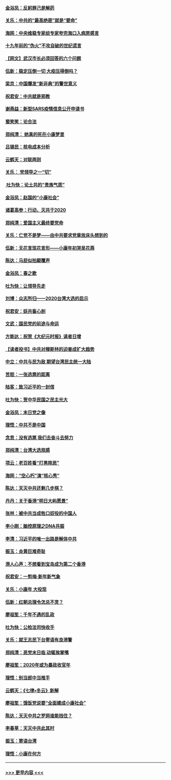 #### [金浴凤：反躬罪己是解药](../pages/nsc993/n11820280.md?t=01251844) 
#### [关乐：中共的“最高绝密”就是“要命”](../pages/nsc993/n11816946.md?t=01251844) 
#### [海网：中央维稳专家组专家夸完海口入病房感言](../pages/nsc993/n11815138.md?t=01251844) 
#### [十九年前的“伪火”不攻自破的世纪谎言](../pages/nsc993/n11813238.md?t=01251844) 
#### [【网文】武汉市长必须回答的六个问题](../pages/nsc993/n11813848.md?t=01251844) 
#### [伍新：稳定压倒一切 大疫压得倒吗？](../pages/nsc993/n11812634.md?t=01251844) 
#### [梁京：中国爆发“新非典”的警世意义](../pages/nsc993/n11812554.md?t=01251844) 
#### [祝君安：中共就是邪教](../pages/nsc993/n11812431.md?t=01251844) 
#### [谢燕益：新型SARS疫情信息公开申请书](../pages/nsc993/n11808840.md?t=01251844) 
#### [蜀笑笑：论合法](../pages/nsc993/n11808064.md?t=01251844) 
#### [郑纯清： 她真的死在小康梦里](../pages/nsc993/n11806623.md?t=01251844) 
#### [吕锡民：核电成本分析](../pages/nsc993/n11806284.md?t=01251844) 
#### [云鹤天：对联两则](../pages/nsc993/n11805957.md?t=01251844) 
#### [关乐： 党领导之一“切”](../pages/nsc993/n11804505.md?t=01251844) 
#### [ 吐为快：论土共的“贵族气质”](../pages/nsc993/n11804490.md?t=01251844) 
#### [金浴凤：赵国的“小康社会”](../pages/nsc993/n11804452.md?t=01251844) 
#### [诸葛高参：行动，灭共于2020](../pages/nsc993/n11804120.md?t=01251844) 
#### [郑纯清：爱国主义最终要党命](../pages/nsc993/n11802197.md?t=01251844) 
#### [关乐：亡党不是梦——由中共要求党章放床头想到的](../pages/nsc993/n11802156.md?t=01251844) 
#### [伍新：无花言现花言形——小康年初哭吴花燕](../pages/nsc993/n11800044.md?t=01251844) 
#### [陈达：马屁似拍颠覆声](../pages/nsc993/n11800010.md?t=01251844) 
#### [金浴凤：春之歌](../pages/nsc993/n11797687.md?t=01251844) 
#### [吐为快：让领导先走](../pages/nsc993/n11797512.md?t=01251844) 
#### [刘博：众志所归——2020台湾大选的启示](../pages/nsc993/n11796878.md?t=01251844) 
#### [祝君安：妖共畜心剖](../pages/nsc993/n11794273.md?t=01251844) 
#### [文武：国民党的前途与命运](../pages/nsc993/n11794198.md?t=01251844) 
#### [方能达：祝贺《大纪元时报》读者日增](../pages/nsc993/n11793807.md?t=01251844) 
#### [【读者投书】中共对穆斯林的迫害成扩大趋势](../pages/nsc993/n11791371.md?t=01251844) 
#### [中立：中共与民为敌 期望台湾民主统一大陆](../pages/nsc993/n11790392.md?t=01251844) 
#### [苦胆：一张选票的距离](../pages/nsc993/n11788914.md?t=01251844) 
#### [陆客：致习近平的一封信](../pages/nsc993/n11788867.md?t=01251844) 
#### [吐为快：贺中华民国之民主光大](../pages/nsc993/n11788618.md?t=01251844) 
#### [金浴凤：末日党之像](../pages/nsc993/n11787475.md?t=01251844) 
#### [理悟：中共不是中国](../pages/nsc993/n11787463.md?t=01251844) 
#### [念贲：没有选票  我们去奋斗去努力](../pages/nsc993/n11787398.md?t=01251844) 
#### [郑纯清：台湾大选观感](../pages/nsc993/n11786210.md?t=01251844) 
#### [项云：老百姓看“打黑除恶”](../pages/nsc993/n11785398.md?t=01251844) 
#### [海网：“空心朽”演“核心秀”](../pages/nsc993/n11783874.md?t=01251844) 
#### [陈达：天灭中共还剩几步棋？](../pages/nsc993/n11783719.md?t=01251844) 
#### [丹丹：关于香港“明日大屿愿景”](../pages/nsc993/n11783273.md?t=01251844) 
#### [张林：被中共当成牲口奴役的中国人](../pages/nsc993/n11782397.md?t=01251844) 
#### [李小刚：脑控原理之DNA共振](../pages/nsc993/n11780962.md?t=01251844) 
#### [李清：习近平的唯一出路是解体中共](../pages/nsc993/n11780866.md?t=01251844) 
#### [振玉：炎黄巨难奇耻](../pages/nsc993/n11779632.md?t=01251844) 
#### [港人心声：不想看到宝岛成为第二个香港](../pages/nsc993/n11778817.md?t=01251844) 
#### [祝君安：一剪梅‧新年新气象](../pages/nsc993/n11776340.md?t=01251844) 
#### [关乐：小康年 大役现](../pages/nsc993/n11774213.md?t=01251844) 
#### [伍新：红朝总理令怎总不灵？](../pages/nsc993/n11770813.md?t=01251844) 
#### [廖祖笙：千年不遇的乱政](../pages/nsc993/n11770373.md?t=01251844) 
#### [吐为快：公检法司快收手](../pages/nsc993/n11770359.md?t=01251844) 
#### [关乐：就王志民下台寄语有良港警](../pages/nsc993/n11769903.md?t=01251844) 
#### [郑纯清：恶党末日临 动辄挨掌嘴](../pages/nsc993/n11769356.md?t=01251844) 
#### [廖祖笙：2020年或为暴政收官年](../pages/nsc993/n11768216.md?t=01251844) 
#### [理悟：别当郎中当推手](../pages/nsc993/n11768243.md?t=01251844) 
#### [云鹤天：《七律▪冬云》新解](../pages/nsc993/n11768204.md?t=01251844) 
#### [廖祖笙：饿饭党说要“全面建成小康社会”](../pages/nsc993/n11767482.md?t=01251844) 
#### [陈达：天灭中共之罗网谁能挡住？](../pages/nsc993/n11767465.md?t=01251844) 
#### [李春草：天灭中共此其时](../pages/nsc993/n11767452.md?t=01251844) 
#### [振玉：寄语台湾](../pages/nsc993/n11767432.md?t=01251844) 
#### [理悟：小康在何方](../pages/nsc993/n11767394.md?t=01251844) 

----
#### [ >>> 更早内容 <<< ](../indexes/nsc993-earlier.md)
